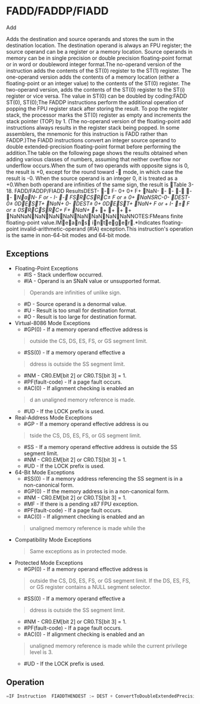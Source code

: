 # FADD/FADDP/FIADD

Add

Adds the destination and source operands and stores the sum in the destination location.
The destination operand is always an FPU register; the source operand can be a register or a memory location.
Source operands in memory can be in single precision or double precision floating-point format or in word or doubleword integer format.The no-operand version of the instruction adds the contents of the ST(0) register to the ST(1) register.
The one-operand version adds the contents of a memory location (either a floating-point or an integer value) to the contents of the ST(0) register.
The two-operand version, adds the contents of the ST(0) register to the ST(i) register or vice versa.
The value in ST(0) can be doubled by coding:FADD ST(0), ST(0);The FADDP instructions perform the additional operation of popping the FPU register stack after storing the result.
To pop the register stack, the processor marks the ST(0) register as empty and increments the stack pointer (TOP) by 1.
(The no-operand version of the floating-point add instructions always results in the register stack being popped.
In some assemblers, the mnemonic for this instruction is FADD rather than FADDP.)The FIADD instructions convert an integer source operand to double extended-precision floating-point format before performing the addition.The table on the following page shows the results obtained when adding various classes of numbers, assuming that neither overflow nor underflow occurs.When the sum of two operands with opposite signs is 0, the result is +0, except for the round toward - mode, in which case the result is -0.
When the source operand is an integer 0, it is treated as a +0.When both operand are infinities of the same sign, the result is Table 3-18.
 FADD/FADDP/FIADD ResultsDEST- - F- 0+ 0+ F+ NaN- - - - - - *NaN- F or - I- - FSRCSRC± F or ± 0+ NaNSRC-0- DEST- 0± 0DEST+ NaN+ 0- DEST± 0+ 0DEST+ NaN+ F or + I- ± F or ± 0SRCSRC+ F+ NaN+ *+ + + + + NaNNaNNaNNaNNaNNaNNaNNaNNaNNOTES:FMeans finite floating-point value.IMeans integer.*Indicates floating-point invalid-arithmetic-operand (#IA) exception.This instruction's operation is the same in non-64-bit modes and 64-bit mode.

## Exceptions

- Floating-Point Exceptions
  - #IS - Stack underflow occurred.
  - #IA - Operand is an SNaN value or unsupported format.
  > Operands are infinities of unlike sign.
  - #D - Source operand is a denormal value.
  - #U - Result is too small for destination format.
  - #O - Result is too large for destination format.
- Virtual-8086 Mode Exceptions
  - #GP(0) - If a memory operand effective address is
  > outside the CS, DS, ES, FS, or GS segment limit.
  - #SS(0) - If a memory operand effective a
  > ddress is outside the SS segment limit.
  - #NM - CR0.EM[bit 2] or CR0.TS[bit 3] = 1.
  - #PF(fault-code) - If a page fault occurs.
  - #AC(0) - If alignment checking is enabled an
  > d an unaligned memory reference is made.
  - #UD - If the LOCK prefix is used.
- Real-Address Mode Exceptions
  - #GP - If a memory operand effective address is ou
  > tside the CS, DS, ES, FS, or GS segment limit.
  - #SS - If a memory operand effective address is outside the SS segment limit.
  - #NM - CR0.EM[bit 2] or CR0.TS[bit 3] = 1.
  - #UD - If the LOCK prefix is used.
- 64-Bit Mode Exceptions
  - #SS(0) - If a memory address referencing the SS segment is in a non-canonical form.
  - #GP(0) - If the memory address is in a non-canonical form.
  - #NM - CR0.EM[bit 2] or CR0.TS[bit 3] = 1.
  - #MF - If there is a pending x87 FPU exception.
  - #PF(fault-code) - If a page fault occurs.
  - #AC(0) - If alignment checking is enabled and an
  > unaligned memory reference is made while the 
- Compatibility Mode Exceptions
  > Same exceptions as in protected mode.
- Protected Mode Exceptions
  - #GP(0) - If a memory operand effective address is
  > outside the CS, DS, ES, FS, or GS segment limit.
  > If the DS, ES, FS, or GS register contains a NULL segment selector.
  - #SS(0) - If a memory operand effective a
  > ddress is outside the SS segment limit.
  - #NM - CR0.EM[bit 2] or CR0.TS[bit 3] = 1.
  - #PF(fault-code) - If a page fault occurs.
  - #AC(0) - If alignment checking is enabled and an
  > unaligned memory reference is made while the 
  > current privilege level is 3.
  - #UD - If the LOCK prefix is used.

## Operation

```C
=IF Instruction  FIADDTHENDEST := DEST + ConvertToDoubleExtendedPrecisionFP(SRC);ELSE (* Source operand is floating-point value *)DEST := DEST + SRC;FI;=IF Instruction  FADDP THEN PopRegisterStack;FI;FPU Flags AffectedC1Set to 0 if stack underflow occurred.Set if result was rounded up; cleared otherwise.C0, C2, C3 Undefined.
```
